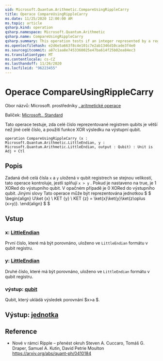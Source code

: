 ```yaml
---
uid: Microsoft.Quantum.Arithmetic.CompareUsingRippleCarry
title: Operace CompareUsingRippleCarry
ms.date: 11/25/2020 12:00:00 AM
ms.topic: article
qsharp.kind: operation
qsharp.namespace: Microsoft.Quantum.Arithmetic
qsharp.name: CompareUsingRippleCarry
qsharp.summary: This operation tests if an integer represented by a register of qubits is greater than another integer, applying an XOR of the result onto an output qubit.
ms.openlocfilehash: e2d6e5a663f8c4e101c7e2ab1346d10cade3f4e0
ms.sourcegitcommit: a87c1aa8e7453360025e47ba614f25b02ea84ec3
ms.translationtype: MT
ms.contentlocale: cs-CZ
ms.lasthandoff: 11/26/2020
ms.locfileid: "96223455"
---
```

# <a name="compareusingripplecarry-operation"></a>Operace CompareUsingRippleCarry

Obor názvů: Microsoft. prostředníky [. aritmetické operace](xref:Microsoft.Quantum.Arithmetic)

Balíček: [Microsoft.. Standard](https://nuget.org/packages/Microsoft.Quantum.Standard)


Tato operace testuje, zda celé číslo reprezentované registrem qubits je větší než jiné celé číslo, a použití funkce XOR výsledku na výstupní qubit.

```qsharp
operation CompareUsingRippleCarry (x : Microsoft.Quantum.Arithmetic.LittleEndian, y : Microsoft.Quantum.Arithmetic.LittleEndian, output : Qubit) : Unit is Adj + Ctl
```


## <a name="description"></a>Popis

Zadaná dvě celá čísla `x` a `y` uložená v qubit registrech se stejnou velikostí, tato operace kontroluje, jestli splňují `x > y` . Pokud je nastaveno na true, je 1 XORed do výstupního qubit. V opačném případě je 0 XORed do výstupního qubit.
Jinými slovy Tato operace může být reprezentována jednotkou $ $ \begin{align} U\ket {x} \ KET {y} \ KET {z} = \ket{x}\ket{y}\ket{z\oplus (x>y)}.
\end{align} $ $

## <a name="input"></a>Vstup

### <a name="x--littleendian"></a>x: [LittleEndian](xref:Microsoft.Quantum.Arithmetic.LittleEndian)

První číslo, které má být porovnáno, uloženo ve `LittleEndian` formátu v qubit registru.


### <a name="y--littleendian"></a>y: [LittleEndian](xref:Microsoft.Quantum.Arithmetic.LittleEndian)

Druhé číslo, které má být porovnáno, uloženo ve `LittleEndian` formátu v qubit registru.


### <a name="output--qubit"></a>výstup: [qubit](xref:microsoft.quantum.lang-ref.qubit)

Qubit, který ukládá výsledek porovnání $x>a $.



## <a name="output--unit"></a>Výstup: [jednotka](xref:microsoft.quantum.lang-ref.unit)



## <a name="references"></a>Reference

- Nové v rámci Ripple – přenést okruh Steven A. Cuccaro, Tomáš G. Draper, Samuel A. Kutin, David Petrie Moulton https://arxiv.org/abs/quant-ph/0410184